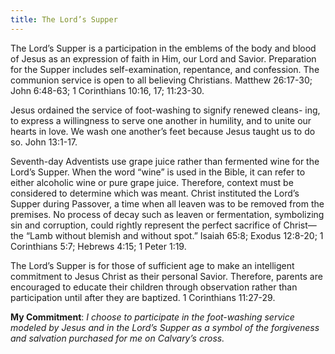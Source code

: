 ```yaml
---
title: The Lord’s Supper
---
```


The Lord’s Supper is a participation in the emblems of the body and blood of Jesus as an expression of faith in Him, our Lord and Savior. Preparation for the Supper includes self-examination, repentance, and confession. The communion service is open to all believing Christians. Matthew 26:17-30; John 6:48-63; 1 Corinthians 10:16, 17; 11:23-30.

Jesus ordained the service of foot-washing to signify renewed cleans- ing, to express a willingness to serve one another in humility, and to unite our hearts in love. We wash one another’s feet because Jesus taught us to do so. John 13:1-17.

Seventh-day Adventists use grape juice rather than fermented wine for the Lord’s Supper. When the word “wine” is used in the Bible, it can refer to either alcoholic wine or pure grape juice. Therefore, context must be considered to determine which was meant. Christ instituted the Lord’s Supper during Passover, a time when all leaven was to be removed from the premises. No process of decay such as leaven or fermentation, symbolizing sin and corruption, could rightly represent the perfect sacrifice of Christ—the “Lamb without blemish and without spot.” Isaiah 65:8; Exodus 12:8-20; 1 Corinthians 5:7; Hebrews 4:15; 1 Peter 1:19.

The Lord’s Supper is for those of sufficient age to make an intelligent commitment to Jesus Christ as their personal Savior. Therefore, parents are encouraged to educate their children through observation rather than participation until after they are baptized. 1 Corinthians 11:27-29.

**My Commitment**: _I choose to participate in the foot-washing service modeled by Jesus and in the Lord’s Supper as a symbol of the forgiveness and salvation purchased for me on Calvary’s cross._